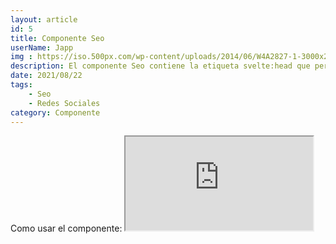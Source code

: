 ```yaml
---
layout: article
id: 5
title: Componente Seo
userName: Japp
img : https://iso.500px.com/wp-content/uploads/2014/06/W4A2827-1-3000x2000.jpg
description: El componente Seo contiene la etiqueta svelte:head que permite formatear el head de los documentos.
date: 2021/08/22
tags:
    - Seo
    - Redes Sociales
category: Componente
---
```


<script>
    import Seo from '$lib/Components/Framework/Seo.svelte';
    import Container from '$lib/Components/Framework/Container.svelte';
    import Column from '$lib/Components/Framework/Column.svelte';
    import { Iframe, Hn, List } from '$lib/Components/Framework/Html/html.js';
    import Signage from '$lib/Components/Framework/Signage.svelte';

    let opciones= [
        'Añade atributos como el título y la descripción',
        'Preparado para usar protocolo de OpenGraph'
    ];
</script>

<Seo 
    title={title}
    description={description}
    type="website"
    img={img}
/>

<!-- Como usar el componente: -->
<Container class="medium padding">
    <Hn type="h2">Como usar el componente:</Hn>
    <Signage class="default word-break" icon="fas fa-sitemap" text="Directorio: $lib/Components/Framework/Seo.svelte"/>
    <Column class="col-2 text-justify">
        <Iframe title="Código del componente" class="code m-top" src="https://carbon.now.sh/embed/TkIrHVxZPxkiEUsGT9R4" />
        <div>
            <p class="text-justify">Importa el componente. Copia y pega el código de ejemplo que te muestro al lado de este mismo texto.</p>
            <List class="li-disc" list={opciones}/>
        </div>
    </Column>
</Container>
<Container class="medium padding">
    <Hn type="h2" class="title">Ejemplo:</Hn>
    <Signage class="default" icon="fas fa-info-circle" text="No contiene un ejemplo, simplemente es un contenedor sin vista. Su funcion es formatear los datos del documento para el SEO."/>
</Container>